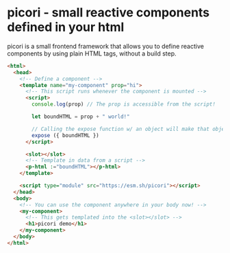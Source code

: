 # picori - small reactive components defined in your html
picori is a small frontend framework that allows you to define reactive components by using plain HTML tags, without a build step.

```html
<html>
  <head>
    <!-- Define a component -->
    <template name="my-component" prop="hi">
      <!-- This script runs whenever the component is mounted -->
      <script>
        console.log(prop) // The prop is accessible from the script!

        let boundHTML = prop + " world!"

        // Calling the expose function w/ an object will make that object accessible from the template
        expose ({ boundHTML })
      </script>

      <slot></slot>
      <!-- Template in data from a script -->
      <p-html :="boundHTML"></p-html>
    </template>

    <script type="module" src="https://esm.sh/picori"></script>
  </head>
  <body>
    <!-- You can use the component anywhere in your body now! -->
    <my-component>
      <!-- This gets templated into the <slot></slot> -->
      <h1>picori demo</h1>
    </my-component>
  </body>
</html>
```
